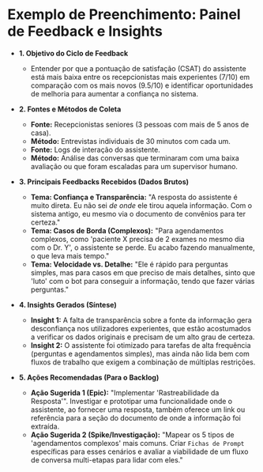 # Exemplo de Preenchimento: Painel de Feedback e Insights

- **1. Objetivo do Ciclo de Feedback**

    - Entender por que a pontuação de satisfação (CSAT) do assistente está mais baixa entre os recepcionistas mais experientes (7/10) em comparação com os mais novos (9.5/10) e identificar oportunidades de melhoria para aumentar a confiança no sistema.

- **2. Fontes e Métodos de Coleta**

    - **Fonte:** Recepcionistas seniores (3 pessoas com mais de 5 anos de casa).
    - **Método:** Entrevistas individuais de 30 minutos com cada um.
    - **Fonte:** Logs de interação do assistente.
    - **Método:** Análise das conversas que terminaram com uma baixa avaliação ou que foram escaladas para um supervisor humano.

- **3. Principais Feedbacks Recebidos (Dados Brutos)**

    - **Tema: Confiança e Transparência:** "A resposta do assistente é muito direta. Eu não sei _de onde_ ele tirou aquela informação. Com o sistema antigo, eu mesmo via o documento de convênios para ter certeza."
    - **Tema: Casos de Borda (Complexos):** "Para agendamentos complexos, como 'paciente X precisa de 2 exames no mesmo dia com o Dr. Y', o assistente se perde. Eu acabo fazendo manualmente, o que leva mais tempo."
    - **Tema: Velocidade vs. Detalhe:** "Ele é rápido para perguntas simples, mas para casos em que preciso de mais detalhes, sinto que 'luto' com o bot para conseguir a informação, tendo que fazer várias perguntas."

- **4. Insights Gerados (Síntese)**

    - **Insight 1:** A falta de transparência sobre a fonte da informação gera desconfiança nos utilizadores experientes, que estão acostumados a verificar os dados originais e precisam de um alto grau de certeza.
    - **Insight 2:** O assistente foi otimizado para tarefas de alta frequência (perguntas e agendamentos simples), mas ainda não lida bem com fluxos de trabalho que exigem a combinação de múltiplas restrições.

- **5. Ações Recomendadas (Para o Backlog)**

    - **Ação Sugerida 1 (Epic):** "Implementar 'Rastreabilidade da Resposta'". Investigar e prototipar uma funcionalidade onde o assistente, ao fornecer uma resposta, também oferece um link ou referência para a seção do documento de onde a informação foi extraída.
    - **Ação Sugerida 2 (Spike/Investigação):** "Mapear os 5 tipos de 'agendamentos complexos' mais comuns. Criar `Fichas de Prompt` específicas para esses cenários e avaliar a viabilidade de um fluxo de conversa multi-etapas para lidar com eles."
